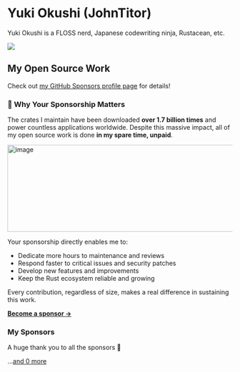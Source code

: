 # Yuki Okushi (JohnTitor)

Yuki Okushi is a FLOSS nerd, Japanese codewriting ninja, Rustacean, etc.

<a href="https://thanks.rust-lang.org/rust/all-time/" target="_blank" rel="noopener noreferrer" width="50%">
<!--START_SECTION:rust-thanks-card-->
<img src="https://img.shields.io/badge/Rust%20Contributions-1732%20contibutions,%2041st-orange?logo=rust">
<!--END_SECTION:rust-thanks-card-->
</a>
</div>

## My Open Source Work

Check out [my GitHub Sponsors profile page](https://github.com/sponsors/JohnTitor) for details!

### 💖 Why Your Sponsorship Matters

The crates I maintain have been downloaded **over 1.7 billion times** and power countless applications worldwide. Despite this massive impact, all of my open source work is done **in my spare time, unpaid**.

<img width="944" height="195" alt="image" src="https://github.com/user-attachments/assets/d2e3e592-77e6-4a41-a59b-14ffb4ba11fb" />

Your sponsorship directly enables me to:
- Dedicate more hours to maintenance and reviews
- Respond faster to critical issues and security patches  
- Develop new features and improvements
- Keep the Rust ecosystem reliable and growing

Every contribution, regardless of size, makes a real difference in sustaining this work.

[**Become a sponsor →**](https://github.com/sponsors/JohnTitor)

### My Sponsors

A huge thank you to all the sponsors 🙏

<!-- replace-sponsors -->


...[and 0 more](https://www.2k36.org/thanks)
      <!-- replace-sponsors -->
